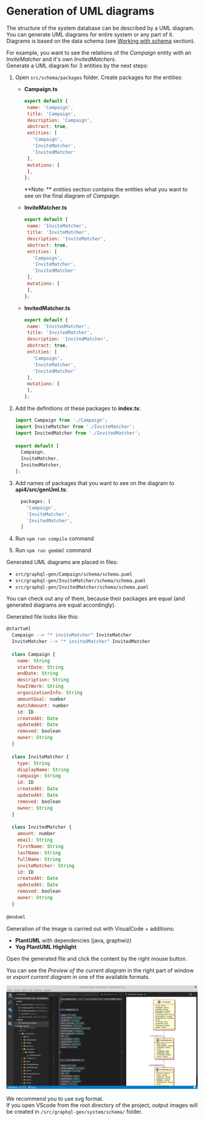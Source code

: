 # Generation of UML diagrams

The structure of the system database can be described by a UML diagram. You can generate UML diagrams for entire system or any part of it.   
Diagrams is based on the data schema \(see [Working with schema](/update-schema.md) section\).

For example, you want to see the relations of the _Campaign_ entity with an _InviteMatcher_ and it's own _InvitedMatchers_.  
Generate a UML diagram for 3 entities by the next steps:

1. Open `src/schema/packages` folder. Create packages for the entities:
   * **Campaign.ts**
     ```javascript
     export default {
      name: 'Campaign',
      title: 'Campaign',
      description: 'Campaign',
      abstract: true,
      entities: [
        'Campaign',
        'InviteMatcher',
        'InvitedMatcher'
      ],
      mutations: [
      ],
     };
     ```

     **Note: ** _entities_ section contains the entities what you want to see on the final diagram of _Campaign_. 
   * **InviteMatcher.ts**
     ```javascript
     export default {
      name: 'InviteMatcher',
      title: 'InviteMatcher',
      description: 'InviteMatcher',
      abstract: true,
      entities: [
        'Campaign',
        'InviteMatcher',
        'InvitedMatcher'
      ],
      mutations: [
      ],
     };
     ```
   * **InvitedMatcher.ts**  
     ```javascript
     export default {
      name: 'InvitedMatcher',
      title: 'InvitedMatcher',
      description: 'InvitedMatcher',
      abstract: true,
      entities: [
        'Campaign',
        'InviteMatcher',
        'InvitedMatcher'
      ],
      mutations: [
      ],
     };
     ```
2. Add the definitions ot these packages to **index.ts**:

   ```javascript
   import Campaign from './Campaign';
   import InviteMatcher from './InviteMatcher';
   import InvitedMatcher from './InvitedMatcher';

   export default [
     Campaign,
     InviteMatcher,
     InvitedMatcher,
   ];
   ```

3. Add names of packages that you want to see on the diagram to **api4/src/genUml.ts**:
   ```javascript
     packages: [
       'Campaign',
       'InviteMatcher',
       'InvitedMatcher',
     ]
   ```
4. Run `npm run compile` command
5. Run `npm run gemUml` command

Generated UML diagrams are placed in files:

* `src/graphql-gen/Campaign/schema/schema.puml`
* `src/graphql-gen/InviteMatcher/schema/schema.puml`
* `src/graphql-gen/InvitedMatcher/schema/schema.puml` 

You can check out any of them, because their packages are equal \(and generated diagrams are equal accordingly\).

Generated file looks like this:

```javascript
@startuml
  Campaign --> "* inviteMatcher" InviteMatcher
  InviteMatcher --> "* invitedMatcher" InvitedMatcher

  class Campaign {
    name: String
    startDate: String
    endDate: String
    description: String
    howItWork: String
    organizationInfo: String
    amountGoal: number
    matchAmount: number
    id: ID
    createdAt: Date
    updatedAt: Date
    removed: boolean
    owner: String
  }

  class InviteMatcher {
    type: String
    displayName: String
    campaign: String
    id: ID
    createdAt: Date
    updatedAt: Date
    removed: boolean
    owner: String
  }

  class InvitedMatcher {
    amount: number
    email: String
    firstName: String
    lastName: String
    fullName: String
    inviteMatcher: String
    id: ID
    createdAt: Date
    updatedAt: Date
    removed: boolean
    owner: String
  }

@enduml
```

Generation of the image is carried out with VisualCode + additions:

* **PlantUML** with dependencies \(java, graphwiz\)
* **Yog PlantUML Highlight**

Open the generated file and click the content by the right mouse button.

You can see the _Preview of the current diagram_ in the right part of window or _export current diagram_ in one of the available formats.

![](/assets/image7.png)

We recommend you to use svg format.   
If you open VScode from the root directory of the project, output images will be created in `/src/graphql-gen/system/schema/` folder.


